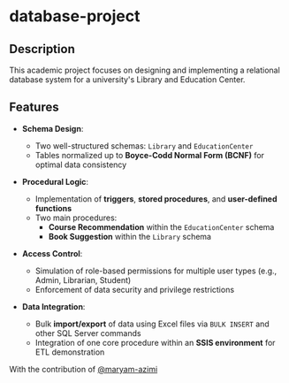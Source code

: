 # database-project

## Description
This academic project focuses on designing and implementing a relational database system for a university's Library and Education Center.

## Features 
- **Schema Design**:  
  - Two well-structured schemas: `Library` and `EducationCenter`  
  - Tables normalized up to **Boyce-Codd Normal Form (BCNF)** for optimal data consistency

- **Procedural Logic**:  
  - Implementation of **triggers**, **stored procedures**, and **user-defined functions**  
  - Two main procedures:
    - **Course Recommendation** within the `EducationCenter` schema  
    - **Book Suggestion** within the `Library` schema  

- **Access Control**:  
  - Simulation of role-based permissions for multiple user types (e.g., Admin, Librarian, Student)  
  - Enforcement of data security and privilege restrictions

- **Data Integration**:  
  - Bulk **import/export** of data using Excel files via `BULK INSERT` and other SQL Server commands  
  - Integration of one core procedure within an **SSIS environment** for ETL demonstration

With the contribution of [@maryam-azimi](https://github.com/maryam-azimi)
  
